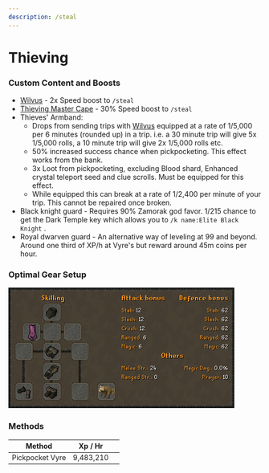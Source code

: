 ```yaml
---
description: /steal
---
```


# Thieving

### Custom Content and Boosts

* [Wilvus](../custom-items/pets.md#miscellaneous-pets) - 2x Speed boost to `/steal`
* [Thieving Master Cape](../custom-items/equippables/#master-capes) - 30% Speed boost to `/steal`
* Thieves' Armband:
  * Drops from sending trips with [Wilvus](../custom-items/pets.md#resource-gathering-and-loot-affecting-pets) equipped at a rate of 1/5,000 per 6 minutes (rounded up) in a trip. i.e. a 30 minute trip will give 5x 1/5,000 rolls, a 10 minute trip will give 2x 1/5,000 rolls etc.
  * 50% increased success chance when pickpocketing. This effect works from the bank.
  * 3x Loot from pickpocketing, excluding Blood shard, Enhanced crystal teleport seed and clue scrolls. Must be equipped for this effect.
  * While equipped this can break at a rate of 1/2,400 per minute of your trip. This cannot be repaired once broken.
* Black knight guard - Requires 90% Zamorak god favor. 1/215 chance to get the Dark Temple key which allows you to `/k name:Elite Black Knight` .
* Royal dwarven guard - An alternative way of leveling at 99 and beyond. Around one third of XP/h at Vyre's but reward around 45m coins per hour.

### Optimal Gear Setup

![Full rogues outfit, Thieving master cape, Wilvus](<../.gitbook/assets/Bis Thieving.png>)

### Methods

<table><thead><tr><th>Method</th><th>Xp / Hr</th><th data-hidden></th></tr></thead><tbody><tr><td>Pickpocket Vyre</td><td>9,483,210</td><td></td></tr></tbody></table>
